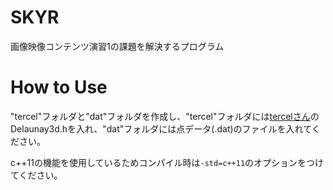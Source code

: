 # SKYR
画像映像コンテンツ演習1の課題を解決するプログラム

# How to Use
"tercel"フォルダと"dat"フォルダを作成し、"tercel"フォルダには[tercelさん](http://tercel-sakuragaoka.blogspot.jp/2011/11/c-3-delaunay.html)のDelaunay3d.hを入れ、"dat"フォルダには点データ(.dat)のファイルを入れてください。

c++11の機能を使用しているためコンパイル時は`-std=c++11`のオプションをつけてください。
